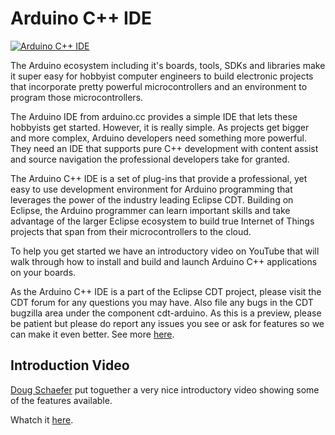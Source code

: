 # Arduino C++ IDE

[![Arduino C++ IDE](https://ibin.co/2eKAND8uoGnr.png)](https://ibin.co/2eKAND8uoGnr.png "Arduino C++ IDE")

The Arduino ecosystem including it's boards, tools, SDKs and libraries make it super easy for hobbyist computer engineers to build electronic projects that incorporate pretty powerful microcontrollers and an environment to program those microcontrollers.

The Arduino IDE from arduino.cc provides a simple IDE that lets these hobbyists get started. However, it is really simple. As projects get bigger and more complex, Arduino developers need something more powerful. They need an IDE that supports pure C++ development with content assist and source navigation the professional developers take for granted.

The Arduino C++ IDE is a set of plug-ins that provide a professional, yet easy to use development environment for Arduino programming that leverages the power of the industry leading Eclipse CDT. Building on Eclipse, the Arduino programmer can learn important skills and take advantage of the larger Eclipse ecosystem to build true Internet of Things projects that span from their microcontrollers to the cloud.

To help you get started we have an introductory video on YouTube that will walk through how to install and build and launch Arduino C++ applications on your boards.

As the Arduino C++ IDE is a part of the Eclipse CDT project, please visit the CDT forum for any questions you may have. Also file any bugs in the CDT bugzilla area under the component cdt-arduino. As this is a preview, please be patient but please do report any issues you see or ask for features so we can make it even better. See more [here](https://marketplace.eclipse.org/content/arduino-c-ide#sthash.7WSOSzPs.dpuf).

## Introduction Video
[Doug Schaefer](https://github.com/dschaefer) put toguether a very nice introductory video showing some of the features available.

Whatch it [here](http://www.youtube.com/watch?v=CPqsJUXFFnQ).